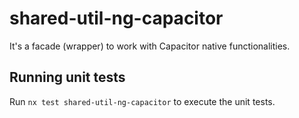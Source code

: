 # shared-util-ng-capacitor

It's a facade (wrapper) to work with Capacitor native functionalities.

## Running unit tests

Run `nx test shared-util-ng-capacitor` to execute the unit tests.
